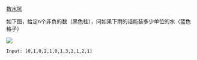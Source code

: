 [数水坑](https://leetcode.com/problems/trapping-rain-water/)

如下图，给定n个非负的数（黑色柱），问如果下雨的话能装多少单位的水（蓝色格子）

![](https://assets.leetcode.com/uploads/2018/10/22/rainwatertrap.png)

```
Input: [0,1,0,2,1,0,1,3,2,1,2,1]
```